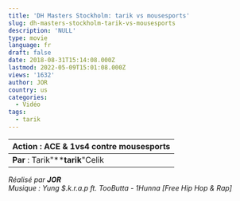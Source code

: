```yaml
---
title: 'DH Masters Stockholm: tarik vs mousesports'
slug: dh-masters-stockholm-tarik-vs-mousesports
description: 'NULL'
type: movie
language: fr
draft: false
date: 2018-08-31T15:14:08.000Z
lastmod: 2022-05-09T15:01:08.000Z
views: '1632'
author: JOR
country: us
categories:
  - Vidéo
tags:
  - tarik
---
```

| **Action** : ACE & 1vs4 contre mousesports |
| ------------------------------------------ |
| **Par** : Tarik"****tarik**"Celik          |

  
_Réalisé par **JOR**_  
_Musique : Yung $.k.r.a.p ft. TooButta - 1Hunna \[Free Hip Hop & Rap\]_
